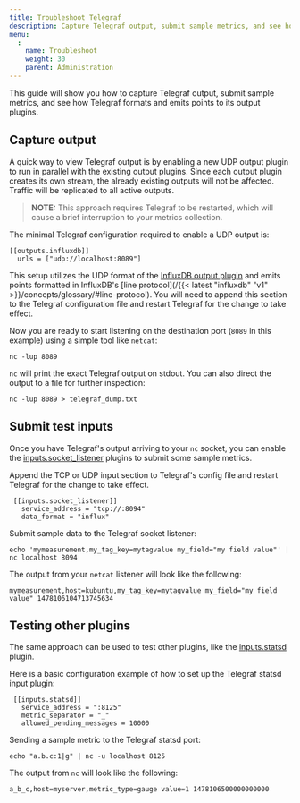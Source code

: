 ```yaml
---
title: Troubleshoot Telegraf
description: Capture Telegraf output, submit sample metrics, and see how Telegraf formats and emits points to its output plugins.
menu:
  :
    name: Troubleshoot
    weight: 30
    parent: Administration
---
```


This guide will show you how to capture Telegraf output, submit sample metrics, and see how Telegraf formats and emits points to its output plugins.

## Capture output

A quick way to view Telegraf output is by enabling a new UDP output plugin to run in parallel with the existing output plugins. Since each output plugin creates its own stream, the already existing outputs will not be affected. Traffic will be replicated to all active outputs.

> **NOTE:** This approach requires Telegraf to be restarted, which will cause a brief interruption to your metrics collection.

The minimal Telegraf configuration required to enable a UDP output is:

```
[[outputs.influxdb]]
  urls = ["udp://localhost:8089"]
```

This setup utilizes the UDP format of the [InfluxDB output plugin](https://github.com/influxdata/telegraf/tree/master/plugins/outputs/influxdb) and emits points formatted in InfluxDB's [line protocol](/{{< latest "influxdb" "v1" >}}/concepts/glossary/#line-protocol).
You will need to append this section to the Telegraf configuration file and restart Telegraf for the change to take effect.

Now you are ready to start listening on the destination port (`8089` in this example) using a simple tool like `netcat`:

```
nc -lup 8089
```

`nc` will print the exact Telegraf output on stdout.
You can also direct the output to a file for further inspection:

```
nc -lup 8089 > telegraf_dump.txt
```

## Submit test inputs

Once you have Telegraf's output arriving to your `nc` socket, you can enable the [inputs.socket_listener](https://github.com/influxdata/telegraf/tree/master/plugins/inputs/socket_listener) plugins to submit some sample metrics.

Append the TCP or UDP input section to Telegraf's config file and restart Telegraf for the change to take effect.

```
 [[inputs.socket_listener]]
   service_address = "tcp://:8094"
   data_format = "influx"
```

Submit sample data to the Telegraf socket listener:

```
echo 'mymeasurement,my_tag_key=mytagvalue my_field="my field value"' | nc localhost 8094
```

The output from your `netcat` listener will look like the following:

```
mymeasurement,host=kubuntu,my_tag_key=mytagvalue my_field="my field value" 1478106104713745634
```

## Testing other plugins

The same approach can be used to test other plugins, like the [inputs.statsd](https://github.com/influxdata/telegraf/tree/master/plugins/inputs/statsd) plugin.

Here is a basic configuration example of how to set up the Telegraf statsd input plugin:

```
 [[inputs.statsd]]
   service_address = ":8125"
   metric_separator = "_"
   allowed_pending_messages = 10000
```

Sending a sample metric to the Telegraf statsd port:

```
echo "a.b.c:1|g" | nc -u localhost 8125
```

The output from `nc` will look like the following:

```
a_b_c,host=myserver,metric_type=gauge value=1 1478106500000000000
```
